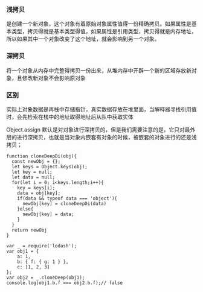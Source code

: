 ### 浅拷贝

是创建一个新对象，这个对象有着原始对象属性值得一份精确拷贝。如果属性是基本类型，拷贝得就是基本类型得值，如果属性是引用类型，拷贝得就是内存地址，所以如果其中一个对象改变了这个地址，就会影响到另一个对象。

### 深拷贝
将一个对象从内存中完整得拷贝一份出来，从堆内存中开辟一个新的区域存放新对象，且修改新对象不会影响原对象

### 区别
实际上对象数据是再栈中存储指针，真实数据存放在堆里面，当解释器寻找引用值时，会先检索在栈中的地址取得地址后从队中获取实体

Object.assign
默认是对对象进行深拷贝的，但是我们需要注意的是，它只对最外层的进行深拷贝，也就是当对象内嵌套有对象的时候，被嵌套的对象进行的还是浅拷贝；

```
function cloneDeepDi(obj){
  const newObj = {};
  let keys = Object.keys(obj);
  let key = null;
  let data = null;
  for(let i = 0; i<keys.length;i++){
    key = keys[i];
    data = obj[key];
    if(data && typeof data === 'object'){
      newObj[key] = cloneDeepDi(data)
    }else{
      newObj[key] = data;
    }
  }
  return newObj
}

```

```
var _ = require('lodash');
var obj1 = {
    a: 1,
    b: { f: { g: 1 } },
    c: [1, 2, 3]
};
var obj2 = _.cloneDeep(obj1);
console.log(obj1.b.f === obj2.b.f);// false
```